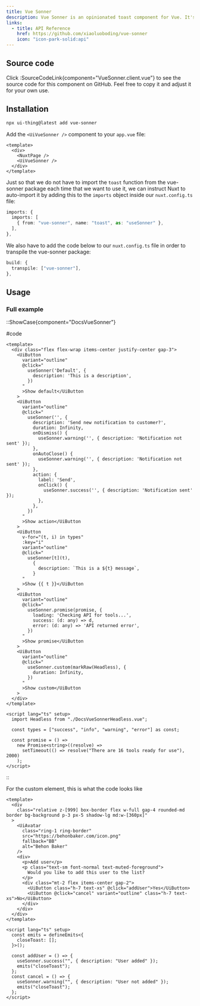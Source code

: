 ```yaml
---
title: Vue Sonner
description: Vue Sonner is an opinionated toast component for Vue. It's customizable, but styled by default. Comes with a swipe to dismiss animation.
links:
  - title: API Reference
    href: https://github.com/xiaoluoboding/vue-sonner
    icon: "icon-park-solid:api"
---
```


## Source code

Click :SourceCodeLink{component="VueSonner.client.vue"} to see the source code for this component on GitHub. Feel free to copy it and adjust it for your own use.

## Installation

```bash
npx ui-thing@latest add vue-sonner
```

Add the `<UiVueSonner />` component to your `app.vue` file:

```vue [app.vue]
<template>
  <div>
    <NuxtPage />
    <UiVueSonner />
  </div>
</template>
```

Just so that we do not have to import the `toast` function from the vue-sonner package each time that we want to use it, we can instruct Nuxt to auto-import it by adding this to the `imports` object inside our `nuxt.config.ts` file:

```ts [nuxt.config.ts]
imports: {
  imports: [
    { from: "vue-sonner", name: "toast", as: "useSonner" },
  ],
},
```

We also have to add the code below to our `nuxt.config.ts` file in order to transpile the vue-sonner package:

```ts [nuxt.config.ts]
build: {
  transpile: ["vue-sonner"],
},
```

## Usage

### Full example

::ShowCase{component="DocsVueSonner"}

#code

```vue [DocsVueSonner.vue]
<template>
  <div class="flex flex-wrap items-center justify-center gap-3">
    <UiButton
      variant="outline"
      @click="
        useSonner('Default', {
          description: 'This is a description',
        })
      "
      >Show default</UiButton
    >
    <UiButton
      variant="outline"
      @click="
        useSonner('', {
          description: 'Send new notification to customer?',
          duration: Infinity,
          onDismiss() {
            useSonner.warning('', { description: 'Notification not sent' });
          },
          onAutoClose() {
            useSonner.warning('', { description: 'Notification not sent' });
          },
          action: {
            label: 'Send',
            onClick() {
              useSonner.success('', { description: 'Notification sent' });
            },
          },
        })
      "
      >Show action</UiButton
    >
    <UiButton
      v-for="(t, i) in types"
      :key="i"
      variant="outline"
      @click="
        useSonner[t](t),
          {
            description: `This is a ${t} message`,
          }
      "
      >Show {{ t }}</UiButton
    >
    <UiButton
      variant="outline"
      @click="
        useSonner.promise(promise, {
          loading: 'Checking API for tools...',
          success: (d: any) => d,
          error: (d: any) => 'API returned error',
        })
      "
      >Show promise</UiButton
    >
    <UiButton
      variant="outline"
      @click="
        useSonner.custom(markRaw(Headless), {
          duration: Infinity,
        })
      "
      >Show custom</UiButton
    >
  </div>
</template>

<script lang="ts" setup>
  import Headless from "./DocsVueSonnerHeadless.vue";

  const types = ["success", "info", "warning", "error"] as const;

  const promise = () =>
    new Promise<string>((resolve) =>
      setTimeout(() => resolve("There are 16 tools ready for use"), 2000)
    );
</script>
```

::

For the custom element, this is what the code looks like

```vue
<template>
  <div
    class="relative z-[999] box-border flex w-full gap-4 rounded-md border bg-background p-3 px-5 shadow-lg md:w-[360px]"
  >
    <UiAvatar
      class="ring-1 ring-border"
      src="https://behonbaker.com/icon.png"
      fallback="BB"
      alt="Behon Baker"
    />
    <div>
      <p>Add user</p>
      <p class="text-sm font-normal text-muted-foreground">
        Would you like to add this user to the list?
      </p>
      <div class="mt-2 flex items-center gap-2">
        <UiButton class="h-7 text-xs" @click="addUser">Yes</UiButton>
        <UiButton @click="cancel" variant="outline" class="h-7 text-xs">No</UiButton>
      </div>
    </div>
  </div>
</template>

<script lang="ts" setup>
  const emits = defineEmits<{
    closeToast: [];
  }>();

  const addUser = () => {
    useSonner.success("", { description: "User added" });
    emits("closeToast");
  };
  const cancel = () => {
    useSonner.warning("", { description: "User not added" });
    emits("closeToast");
  };
</script>
```
